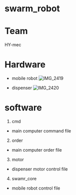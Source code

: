 # swarm_robot


# Team
HY-mec

# Hardware
- mobile robot
![IMG_2419](https://user-images.githubusercontent.com/48857469/95692403-7c7ea380-0c60-11eb-9d55-747f64419414.jpeg)

- dispenser
![IMG_2420](https://user-images.githubusercontent.com/48857469/95692431-b0f25f80-0c60-11eb-85d1-a690fff2d97e.jpeg)


# software
1. cmd
- main computer command file

2. order
- main computer order file

3. motor
- dispenser motor control file

4. swamr_core
- mobile robot control file
